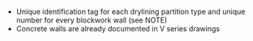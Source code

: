 - Unique identification tag for each drylining partition type and unique number for every blockwork wall (see NOTE)
- Concrete walls are already documented in V series drawings